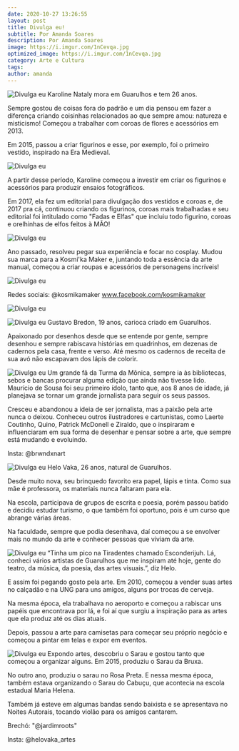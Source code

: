 ```yaml
---
date: 2020-10-27 13:26:55
layout: post
title: Divulga eu!
subtitle: Por Amanda Soares
description: Por Amanda Soares
image: https://i.imgur.com/1nCevqa.jpg
optimized_image: https://i.imgur.com/1nCevqa.jpg
category: Arte e Cultura
tags:
author: amanda
---
```


![Divulga eu](https://i.imgur.com/VaWf20F.jpg "Divulga eu")
Karoline Nataly mora em Guarulhos e tem 26 anos.

Sempre gostou de coisas fora do padrão e um dia pensou em fazer a diferença criando coisinhas relacionados ao que sempre amou: natureza e misticismo! Começou a trabalhar com coroas de flores e acessórios em 2013.

Em 2015, passou a criar figurinos e esse, por exemplo, foi o primeiro vestido, inspirado na Era Medieval.
 
![Divulga eu](https://i.imgur.com/z5v29cL.jpg "Divulga eu")
 
A partir desse período, Karoline começou a investir em criar os figurinos e acessórios para produzir ensaios fotográficos.

Em 2017, ela fez um editorial para divulgação dos vestidos e coroas e, de 2017 pra cá, continuou criando os figurinos, coroas mais trabalhadas e seu editorial foi intitulado como "Fadas e Elfas" que incluiu todo figurino, coroas e orelhinhas de elfos feitos à MÃO!
 
![Divulga eu](https://i.imgur.com/OFQnYyD.jpg "Divulga eu")

Ano passado, resolveu pegar sua experiência e focar no cosplay. Mudou sua marca para a Kosmi'ka Maker e, juntando toda a essência da arte manual, começou a criar roupas e acessórios de personagens incríveis!

![Divulga eu](https://i.imgur.com/L4UzNn8.jpg "Divulga eu")

Redes sociais:
@kosmikamaker
www.facebook.com/kosmikamaker


![Divulga eu](https://i.imgur.com/NEWEQaV.jpg "Divulga eu")

![Divulga eu](https://i.imgur.com/M9dmof1.jpg "Divulga eu")
Gustavo Bredon, 19 anos, carioca criado em Guarulhos.

Apaixonado por desenhos desde que se entende por gente, sempre desenhou e sempre rabiscava histórias em quadrinhos, em dezenas de cadernos pela casa, frente e verso. Até mesmo os cadernos de receita de sua avó não escapavam dos lápis de colorir.

![Divulga eu](https://i.imgur.com/foUc8Dn.jpg "Divulga eu")
Um grande fã da Turma da Mônica, sempre ia às bibliotecas, sebos e bancas procurar alguma edição que ainda não tivesse lido. Maurício de Sousa foi seu primeiro ídolo, tanto que, aos 8 anos de idade, já planejava se tornar um grande jornalista para seguir os seus passos.

Cresceu e abandonou a ideia de ser jornalista, mas a paixão pela arte nunca o deixou. Conheceu outros ilustradores e cartunistas, como Laerte Coutinho, Quino, Patrick McDonell e Ziraldo, que o inspiraram e influenciaram em sua forma de desenhar e pensar sobre a arte, que sempre está mudando e evoluindo.

Insta: @brwndxnart

![Divulga eu](https://i.imgur.com/BTxltDh.jpg "Divulga eu")
Helo Vaka, 26 anos, natural de Guarulhos.

Desde muito nova, seu brinquedo favorito era papel, lápis e tinta. Como sua mãe é professora, os materiais nunca faltaram para ela.

Na escola, participava de grupos de escrita e poesia, porém passou batido e decidiu estudar turismo, o que também foi oportuno, pois é um curso que abrange várias áreas.

Na faculdade, sempre que podia desenhava, daí começou a se envolver mais no mundo da arte e conhecer pessoas que viviam da arte.

![Divulga eu](https://i.imgur.com/1nCevqa.jpg "Divulga eu")
“Tinha um pico na Tiradentes chamado Esconderijuh. Lá, conheci vários artistas de Guarulhos que me inspiram até hoje, gente do teatro, da música, da poesia, das artes visuais.”, diz Helo.

E assim foi pegando gosto pela arte. Em 2010, começou a vender suas artes no calçadão e na UNG para uns amigos, alguns por trocas de cerveja.

Na mesma época, ela trabalhava no aeroporto e começou a rabiscar uns papéis que encontrava por lá, e foi aí que surgiu a inspiração para as artes que ela produz até os dias atuais.

Depois, passou a arte para camisetas para começar seu próprio negócio e começou a pintar em telas e expor em eventos.

![Divulga eu](https://i.imgur.com/oS6Pq9Z.jpg "Divulga eu")
Expondo artes, descobriu o Sarau e gostou tanto que começou a organizar alguns. Em 2015, produziu o Sarau da Bruxa.

No outro ano, produziu o sarau no Rosa Preta. E nessa mesma época, também estava organizando o Sarau do Cabuçu, que acontecia na escola estadual Maria Helena.

Também já esteve em algumas bandas sendo baixista e se apresentava no Noites Autorais, tocando violão para os amigos cantarem.

Brechó: "@jardimroots"

Insta: @helovaka_artes
